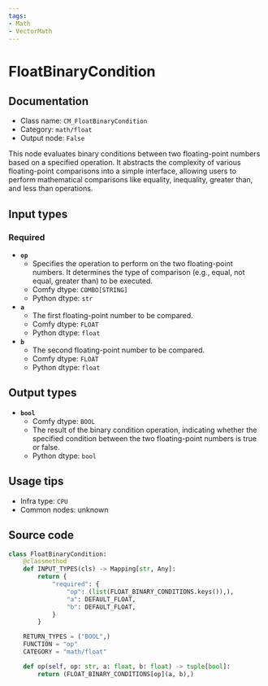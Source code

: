 ```yaml
---
tags:
- Math
- VectorMath
---
```


# FloatBinaryCondition
## Documentation
- Class name: `CM_FloatBinaryCondition`
- Category: `math/float`
- Output node: `False`

This node evaluates binary conditions between two floating-point numbers based on a specified operation. It abstracts the complexity of various floating-point comparisons into a simple interface, allowing users to perform mathematical comparisons like equality, inequality, greater than, and less than operations.
## Input types
### Required
- **`op`**
    - Specifies the operation to perform on the two floating-point numbers. It determines the type of comparison (e.g., equal, not equal, greater than) to be executed.
    - Comfy dtype: `COMBO[STRING]`
    - Python dtype: `str`
- **`a`**
    - The first floating-point number to be compared.
    - Comfy dtype: `FLOAT`
    - Python dtype: `float`
- **`b`**
    - The second floating-point number to be compared.
    - Comfy dtype: `FLOAT`
    - Python dtype: `float`
## Output types
- **`bool`**
    - Comfy dtype: `BOOL`
    - The result of the binary condition operation, indicating whether the specified condition between the two floating-point numbers is true or false.
    - Python dtype: `bool`
## Usage tips
- Infra type: `CPU`
- Common nodes: unknown


## Source code
```python
class FloatBinaryCondition:
    @classmethod
    def INPUT_TYPES(cls) -> Mapping[str, Any]:
        return {
            "required": {
                "op": (list(FLOAT_BINARY_CONDITIONS.keys()),),
                "a": DEFAULT_FLOAT,
                "b": DEFAULT_FLOAT,
            }
        }

    RETURN_TYPES = ("BOOL",)
    FUNCTION = "op"
    CATEGORY = "math/float"

    def op(self, op: str, a: float, b: float) -> tuple[bool]:
        return (FLOAT_BINARY_CONDITIONS[op](a, b),)

```
